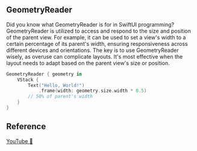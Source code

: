 ## GeometryReader

Did you know what GeometryReader is for in SwiftUI programming? GeometryReader is utilized to access and respond to the size and position of the parent view. For example, it can be used to set a view's width to a certain percentage of its parent's width, ensuring responsiveness across different devices and orientations. The key is to use GeometryReader wisely, as overuse can complicate layouts. It's most effective when the layout needs to adapt based on the parent view's size or position.

```swift
GeometryReader { geometry in
    VStack {
        Text("Hello, World!")
            .frame(width: geometry.size.width * 0.5)
        // 50% of parent's width
    }
}
```

## Reference

[YouTube 👀](https://youtube.com/shorts/1uZeBtLsKX8?feature=share)